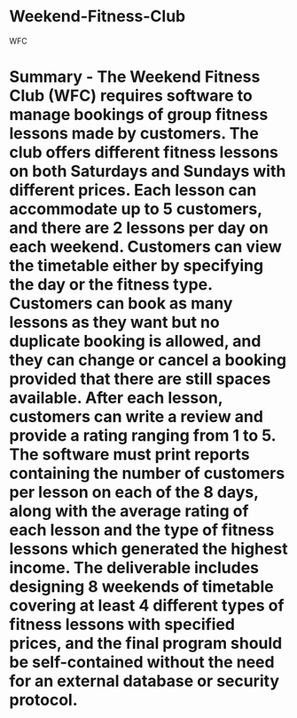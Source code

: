 # Weekend-Fitness-Club
WFC

# Summary - The Weekend Fitness Club (WFC) requires software to manage bookings of group fitness lessons made by customers. The club offers different fitness lessons on both Saturdays and Sundays with different prices. Each lesson can accommodate up to 5 customers, and there are 2 lessons per day on each weekend. Customers can view the timetable either by specifying the day or the fitness type. Customers can book as many lessons as they want but no duplicate booking is allowed, and they can change or cancel a booking provided that there are still spaces available. After each lesson, customers can write a review and provide a rating ranging from 1 to 5. The software must print reports containing the number of customers per lesson on each of the 8 days, along with the average rating of each lesson and the type of fitness lessons which generated the highest income. The deliverable includes designing 8 weekends of timetable covering at least 4 different types of fitness lessons with specified prices, and the final program should be self-contained without the need for an external database or security protocol.